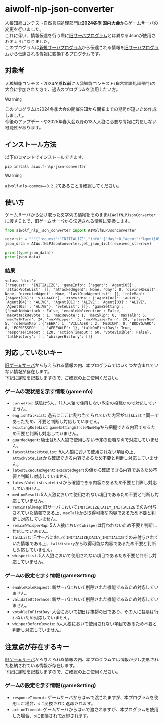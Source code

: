 # aiwolf-nlp-json-converter
人狼知能コンテスト自然言語処理部門は**2024冬季 国内大会**からゲームサーバの変更を行いました。 \
これに伴い、情報伝達を行う際に[旧サーバプログラム](https://github.com/aiwolfdial/AIWolfNLPServer)とは異なるJsonが使用されるようになりました。\
このプログラムは[新規サーバプログラム](https://github.com/kano-lab/aiwolf-nlp-server)から伝達される情報を[旧サーバプログラム](https://github.com/aiwolfdial/AIWolfNLPServer)から伝達される情報に変換するプログラムです。

## 対象者
人狼知能コンテスト2024冬季**以前**に人狼知能コンテスト(自然言語処理部門)の大会に参加された方で、過去のプログラムを流用したい方。

> [!WARNING]
> このプログラムは2024冬季大会の開催告知から開催までの期間が短いため作成しました。 \
> 今後のアップデートや2025年春大会以降の13人人狼に必要な情報に対応しない可能性があります。

## インストール方法
以下のコマンドでインストールできます。
```
pip install aiwolf-nlp-json-converter
```

> [!WARNING]
> `aiwolf-nlp-common==0.2.2`であることを確認してください。

## 使い方
ゲームサーバから受け取った文字列の情報をそのまま`AIWolfNLPJsonConverter`に渡すことで、旧ゲームサーバから伝達される情報に変換します。
```python
from aiwolf_nlp_json_converter import AIWolfNLPJsonConverter

recv:str = """{"request":"INITIALIZE","info":{"day":0,"agent":"Agent[05]","statusMap":{"Agent[01]":"ALIVE","Agent[02]":"ALIVE","Agent[03]":"ALIVE","Agent[04]":"ALIVE","Agent[05]":"ALIVE"},"roleMap":{"Agent[05]":"VILLAGER"}},"setting":{"playerNum":5,"maxTalk":5,"maxTalkTurn":20,"maxWhisper":5,"maxWhisperTurn":20,"maxSkip":0,"isEnableNoAttack":false,"isVoteVisible":false,"isTalkOnFirstDay":true,"responseTimeout":120000,"actionTimeout":60000,"maxRevote":1,"maxAttackRevote":1,"roleNumMap":{"BODYGUARD":0,"MEDIUM":0,"POSSESSED":1,"SEER":1,"VILLAGER":2,"WEREWOLF":1}}}"""
json_data = AIWolfNLPJsonConverter.get_json_dict(received_str=recv)

print(type(json_data))
print(json_data)
```

### 結果
```
<class 'dict'>
{'request': 'INITIALIZE', 'gameInfo': {'agent': 'Agent[05]', 'attackVoteList': [], 'attackedAgent': None, 'day': 0, 'divineResult': None, 'executedAgent': None, 'lastDeadAgentList': [], 'roleMap': {'Agent[05]': 'VILLAGER'}, 'statusMap': {'Agent[02]': 'ALIVE', 'Agent[04]': 'ALIVE', 'Agent[01]': 'ALIVE', 'Agent[03]': 'ALIVE', 'Agent[05]': 'ALIVE'}, 'voteList': []}, 'gameSetting': {'enableNoAttack': False, 'enableNoExecution': False, 'maxAttackRevote': 1, 'maxRevote': 1, 'maxSkip': 0, 'maxTalk': 5, 'maxTalkTurn': 20, 'maxWhisper': 5, 'maxWhisperTurn': 20, 'playerNum': 5, 'roleNumMap': {'SEER': 1, 'VILLAGER': 2, 'MEDIUM': 0, 'BODYGUARD': 0, 'POSSESSED': 1, 'WEREWOLF': 1}, 'talkOnFirstDay': True, 'responseTimeout': 120, 'actionTimeout': 60, 'voteVisible': False}, 'talkHistory': [], 'whisperHistory': []}
```

## 対応していないキー
[旧ゲームサーバ](https://github.com/aiwolfdial/AIWolfNLPServer)から与えられる情報の内、本プログラムではいくつか含まれていない情報が存在します。 \
下記に詳細を記載しますので、ご確認の上ご使用ください。

### ゲームの現状態を示す情報 (gameInfo)
- `cursedFox`: 妖狐は5人、13人人狼で使用しない予定の役職なので対応していません。
- `englishTalkList`: 過去にここに割り当てられていた内容が`TalkList`と同一であったため、不要と判断し対応していません。
- `existingRoleList`: `gameSetting`の`roleNumMap`から把握できる内容であるため不要と判断し対応していません。
- `guardedAgent`: 騎士は5人人狼で使用しない予定の役職なので対応していません。
- `latestAttackVoteList`: 5人人狼において使用されない項目の上、`attackVoteList`から確認できる内容であるため不要と判断し対応していません。
- `latestExecutedAgent`: `executedAgent`の値から確認できる内容であるため不要と判断し対応していません。
- `latestVoteList`: `voteList`から確認できる内容であるため不要と判断し対応していません。
- `mediumResult`: 5人人狼において使用されない項目であるため不要と判断し対応していません。
- `remainTalkMap`: 旧サーバにおいて`INITIALIZE`,`DAILY_INITIALIZE`でのみ付与されていた情報である上、`maxTalk`から取得可能な内容であるため不要と判断し対応していません。
- `remainWhisperMap`: 5人人狼において`whisper`は行われないため不要と判断し対応していません。
- `talkList`:  旧サーバにおいて`INITIALIZE`,`DAILY_INITIALIZE`でのみ付与されていた情報である上、`talkHistory`から取得可能な内容であるため不要と判断し対応していません。
- `whisperList`: 5人人狼において使用されない項目であるため不要と判断し対応していません。

### ゲームの設定を示す情報 (gameSetting)
- `enableRoleRequest`: 新サーバにおいて削除された機能であるため対応していません。
- `validateUtterance`: 新サーバにおいて削除された機能であるため対応していません。
- `votableInFirstDay`: 大会において初日は挨拶の日であり、その人に投票は行わないため対応していません。
- `whisperBeforeRevote`: 5人人狼において使用されない項目であるため不要と判断し対応していません。

## 注意点が存在するキー
[旧ゲームサーバ](https://github.com/aiwolfdial/AIWolfNLPServer)から与えられる情報の内、本プログラムでは情報が少し変形された格納されている情報が存在します。 \
下記に詳細を記載しますので、ご確認の上ご使用ください。

### ゲームの設定を示す情報 (gameSetting)
- `responseTimeout`: ゲームサーバからは`ms`で渡されますが、本プログラムを使用した場合、`s`に変換されて返却されます。
- `actionTimeout`: ゲームサーバからは`ms`で渡されますが、本プログラムを使用した場合、`s`に変換されて返却されます。
